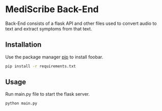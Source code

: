 # MediScribe Back-End

Back-End consists of a flask API and other files used to convert audio to text and extract symptoms from that text.

## Installation

Use the package manager [pip](https://pip.pypa.io/en/stable/) to install foobar.

```bash
pip install -r requirements.txt
```

## Usage

Run main.py file to start the flask server.

```bash
python main.py
```